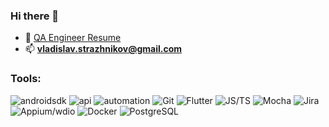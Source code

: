 ### Hi there 👋

- 📄 [QA Engineer Resume](https://docs.google.com/document/d/1YCYIlV7TQRO-c5nLpFMccst80lDmTS79OoWCqcEwIzg/edit?usp=sharing)
- 📫 **vladislav.strazhnikov@gmail.com**

### Tools:

![androidsdk](https://img.shields.io/badge/Android_SDK-blue?color=blue)
![api](https://img.shields.io/badge/Postman%2FAltair_GraphQL-blue?color=blue)
![automation](https://img.shields.io/badge/Playwright%2FCypress-blue?color=blue)
![Git](https://img.shields.io/badge/Git-blue?color=blue)
![Flutter](https://img.shields.io/badge/Flutter-blue?color=blue)
![JS/TS](https://img.shields.io/badge/JS%2FTS-blue?color=blue)
![Mocha](https://img.shields.io/badge/Mocha-blue?color=blue)
![Jira](https://img.shields.io/badge/Jira-blue?color=blue)
![Appium/wdio](https://img.shields.io/badge/Appium%2Fwdio-blue?color=blue)
![Docker](https://img.shields.io/badge/Docker-blue?color=blue)
![PostgreSQL](https://img.shields.io/badge/PostgreSQL-blue?color=blue)
